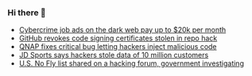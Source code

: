 ### Hi there 👋

<!--START_SECTION:feed-->
* [Cybercrime job ads on the dark web pay up to $20k per month](https://www.bleepingcomputer.com/news/security/cybercrime-job-ads-on-the-dark-web-pay-up-to-20k-per-month/)
* [GitHub revokes code signing certificates stolen in repo hack](https://www.bleepingcomputer.com/news/security/github-revokes-code-signing-certificates-stolen-in-repo-hack/)
* [QNAP fixes critical bug letting hackers inject malicious code](https://www.bleepingcomputer.com/news/security/qnap-fixes-critical-bug-letting-hackers-inject-malicious-code/)
* [JD Sports says hackers stole data of 10 million customers](https://www.bleepingcomputer.com/news/security/jd-sports-says-hackers-stole-data-of-10-million-customers/)
* [U.S. No Fly list shared on a hacking forum, government investigating](https://www.bleepingcomputer.com/news/security/us-no-fly-list-shared-on-a-hacking-forum-government-investigating/)
<!--END_SECTION:feed-->

<!--
**frankenk/frankenk** is a ✨ _special_ ✨ repository because its `README.md` (this file) appears on your GitHub profile.

Here are some ideas to get you started:

- 🔭 I’m currently working on ...
- 🌱 I’m currently learning ...
- 👯 I’m looking to collaborate on ...
- 🤔 I’m looking for help with ...
- 💬 Ask me about ...
- 📫 How to reach me: ...
- 😄 Pronouns: ...
- ⚡ Fun fact: ...
-->



